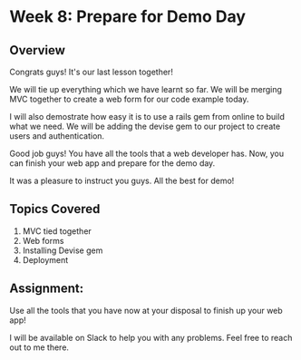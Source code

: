 # Week 8: Prepare for Demo Day

## Overview

Congrats guys! It's our last lesson together!

We will tie up everything which we have learnt so far. We will be merging MVC together to create a web form for our code example today.

I will also demostrate how easy it is to use a rails gem from online to build what we need. We will be adding the devise gem to our project to create users and authentication.

Good job guys! You have all the tools that a web developer has. Now, you can finish your web app and prepare for the demo day.

It was a pleasure to instruct you guys. All the best for demo!

## Topics Covered
1. MVC tied together
2. Web forms
3. Installing Devise gem
4. Deployment

## Assignment:
Use all the tools that you have now at your disposal to finish up your web app! 

I will be available on Slack to help you with any problems. Feel free to reach out to me there.